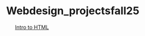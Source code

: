 # Webdesign_projectsfall25

<ul

<li><a href="intro_html/index.html" target=_blank">Intro to HTML</a></li>
</ul>